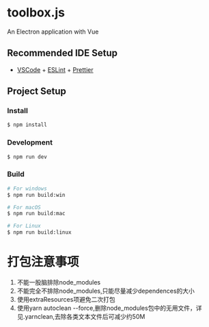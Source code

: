 # toolbox.js

An Electron application with Vue

## Recommended IDE Setup

- [VSCode](https://code.visualstudio.com/) + [ESLint](https://marketplace.visualstudio.com/items?itemName=dbaeumer.vscode-eslint) + [Prettier](https://marketplace.visualstudio.com/items?itemName=esbenp.prettier-vscode)

## Project Setup

### Install

```bash
$ npm install
```

### Development

```bash
$ npm run dev
```

### Build

```bash
# For windows
$ npm run build:win

# For macOS
$ npm run build:mac

# For Linux
$ npm run build:linux
```

# 打包注意事项

1. 不能一股脑排除node_modules
2. 不能完全不排除node_modules,只能尽量减少dependences的大小
3. 使用extraResources项避免二次打包
4. 使用yarn autoclean --force,删除node_modules包中的无用文件，详见.yarnclean,去除各类文本文件后可减少约50M
